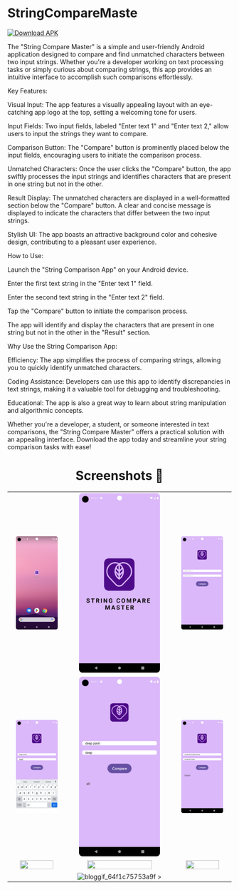 # StringCompareMaste
[![Download APK](https://img.shields.io/badge/Download-APK-blue)](https://drive.google.com/file/d/1P5BG85mkIkEIKc78Gmmcw8nbx8Ti_Dd9/view?usp=sharing)


The "String Compare Master" is a simple and user-friendly Android application designed to compare and find unmatched characters between two input strings. Whether you're a developer working on text processing tasks or simply curious about comparing strings, this app provides an intuitive interface to accomplish such comparisons effortlessly.

Key Features:

Visual Input: The app features a visually appealing layout with an eye-catching app logo at the top, setting a welcoming tone for users.

Input Fields: Two input fields, labeled "Enter text 1" and "Enter text 2," allow users to input the strings they want to compare.

Comparison Button: The "Compare" button is prominently placed below the input fields, encouraging users to initiate the comparison process.

Unmatched Characters: Once the user clicks the "Compare" button, the app swiftly processes the input strings and identifies characters that are present in one string but not in the other.

Result Display: The unmatched characters are displayed in a well-formatted section below the "Compare" button. A clear and concise message is displayed to indicate the characters that differ between the two input strings.

Stylish UI: The app boasts an attractive background color and cohesive design, contributing to a pleasant user experience.

How to Use:

Launch the "String Comparison App" on your Android device.

Enter the first text string in the "Enter text 1" field.

Enter the second text string in the "Enter text 2" field.

Tap the "Compare" button to initiate the comparison process.

The app will identify and display the characters that are present in one string but not in the other in the "Result" section.

Why Use the String Comparison App:

Efficiency: The app simplifies the process of comparing strings, allowing you to quickly identify unmatched characters.

Coding Assistance: Developers can use this app to identify discrepancies in text strings, making it a valuable tool for debugging and troubleshooting.

Educational: The app is also a great way to learn about string manipulation and algorithmic concepts.

Whether you're a developer, a student, or someone interested in text comparisons, the "String Compare Master" offers a practical solution with an appealing interface. Download the app today and streamline your string comparison tasks with ease!


## <h1 align=center>Screenshots 📸</h1>


||||
|:----------------------------------------:|:-----------------------------------------:|:-----------------------------------------:|
| <img src= "1.png" width="80%" height="70%"> | <img src= "2.png" width="80%" height="70%"> | <img src= "3.png" width="80%" height="70%"> |
| <img src= "4.png" width="80%" height="70%"> | <img src= "5.png" width="80%" height="70%"> | <img src= "6.png" width="80%" height="70%"> |
| <img src= "7.png" width="80%" height="70%"> | <img src= "8.png" width="80%" height="70%"> | <img src= "9.png" width="80%" height="70%"> |
|  | ![bloggif_64f1c75753a9f](https://github.com/deepbajud/Joke_App/assets/118447327/33c282f8-0340-41a1-913a-086246167d7d) >  |


<!--## App-Overview

 <img 
  width="30%"
  src="1.png"/>
<img 
  width="30%"
  src="2.png"/>
<img 
  width="30%"
  src="3.png"/>

<img 
  width="30%"
  src="4.png"/>
  <img 
  width="30%"
  src="5.png"/>
<img 
  width="30%"
  src="6.png"/>

  ![bloggif_64eef1e6f3623](https://github.com/deepbajud/StringCompareMaster/assets/118447327/b05a11b5-772d-410a-89fd-0671eb02afd4)
